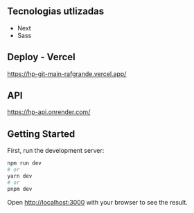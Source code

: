 ## Tecnologias utlizadas

- Next
- Sass

## Deploy - Vercel
https://hp-git-main-rafgrande.vercel.app/

## API
https://hp-api.onrender.com/

## Getting Started

First, run the development server:

```bash
npm run dev
# or
yarn dev
# or
pnpm dev
```

Open [http://localhost:3000](http://localhost:3000) with your browser to see the result.


